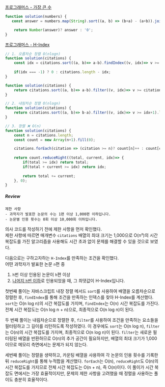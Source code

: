 [프로그래머스 - 가장 큰 수](https://school.programmers.co.kr/learn/courses/30/lessons/42746)

```js
function solution(numbers) {
   const answer = numbers.map(String).sort((a, b) => (b+a) - (a+b)).join('');

    return Number(answer)? answer : '0';
}
```

[프로그래머스 - H-Index](https://school.programmers.co.kr/learn/courses/30/lessons/42747)
```js
// 1. 오름차순 정렬 O(nlogn)
function solution(citations) {
    const idx = citations.sort((a, b)=> a-b).findIndex((v, idx)=> v >= citations.length - idx);  
    
    if(idx === -1) ? 0 : citations.length - idx;
}

function solution(citations) {
    return citations.sort((a, b)=> a-b).filter((v, idx)=> v >= citations.length - idx).length;
}

// 2. 내림차순 정렬 O(nlogn)
function solution(citations) {
    return citations.sort((a, b)=> b-a).filter((v, idx)=> v >= idx+1).length;
}

// 3. 정렬 ❌ O(n)
function solution(citations) {
    const n = citations.length;
    const count = new Array(n+1).fill(0); 

    citations.forEach(citation => (citation >= n)? count[n]++ : count[citation]++);
    
    return count.reduceRight((total, current, idx)=> {
        if(total >= idx) return total;
        if(total + current >= idx) return idx;
        
        return total += current;
    }, 0);
}
```

##### Review 

```
제한 사항
- 과학자가 발표한 논문의 수는 1편 이상 1,000편 이하입니다.
- 논문별 인용 횟수는 0회 이상 10,000회 이하입니다.
```

의사 코드를 작성하기 전에 제한 사항을 먼저 확인했다.   
제한 사항에 따르면 매개변수 `citations` 배열의 최대 크기는 1,000으로 O(n²)의 시간 복잡도를 가진 알고리즘을 사용해도 시간 초과 없이 문제를 해결할 수 있을 것으로 보였다.  

다음으로는 구하고자하는 `H-Index`를 만족하는 조건을 확인했다.   
어떤 과학자가 발표한 논문 `n`편 중  
1) `h`번 이상 인용된 논문이 `h`편 이상
2) <u>나머지 `h`번 이하</u>로 인용되었을 때, 그 최댓값이 H-Index입니다.

첫번째 풀이는 자바스크립트 내장 정렬 메서드 `sort`를 사용하여 배열을 오름차순으로 정렬한 후, `findIndex`를 통해 조건을 만족하는 인덱스를 찾아 H-Index를 계산했다. `sort`는 O(n log n)의 시간 복잡도를 가지며, `findIndex`는 O(n) 시간 복잡도를 가진다. 전체 시간 복잡도는 O(n log n + n)으로, 최종적으로 O(n log n)이 된다.

두 번째 풀이는 내림차순으로 정렬한 후, `filter`를 사용하여 조건을 만족하는 요소들을 필터링하고 그 길이를 리턴하도록 작성하였다. 이 경우에도 `sort`는 O(n log n), `filter`는 O(n)의 시간 복잡도를 가지며, 최종적으로 O(n log n)이 된다. `filter`는 새로운 필터링된 배열을 반환하므로 O(n)의 추가 공간이 필요하지만, 배열의 최대 크기가 1,000이므로 메모리 측면에서는 문제가 되지 않는다.

세번째 풀이는 정렬을 생략하고, 카운팅 배열을 사용하여 각 논문의 인용 횟수를 기록한 뒤 `reduceRight`를 통해 누적합을 계산했다. `forEach`는 O(n), `reduceRight`도 O(n)의 시간 복잡도를 가지므로 전체 시간 복잡도는 O(n + n), 즉 O(n)이다. 이 풀이가 시간 복잡도 면에서는 가장 효율적이지만, 문제의 제한 사항을 고려했을 때 정렬을 사용하는 풀이도 충분히 효율적이다. 

